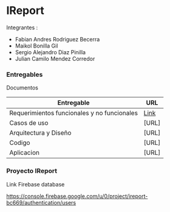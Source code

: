 # IReport

Integrantes :

 - Fabian Andres Rodriguez Becerra
 - Maikol Bonilla Gil
 - Sergio Alejandro Diaz Pinilla
 - Julian Camilo Mendez Corredor

### Entregables

Documentos 

| Entregable | URL |
| ------ | ------ |
| Requerimientos funcionales y no funcionales | [Link](https://github.com/fabiankasUN/fedesoft-099/blob/master/IReport/Entregables/IReport.pdf) |
| Casos de uso | [URL] |
| Arquitectura y Diseño | [URL] |
| Codigo | [URL] |
| Aplicacion | [URL] |

### Proyecto IReport

Link Firebase database

https://console.firebase.google.com/u/0/project/ireport-bc669/authentication/users
